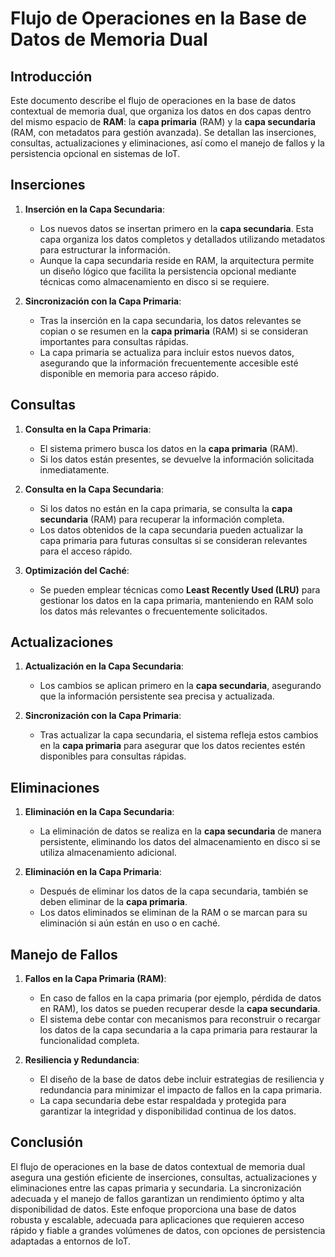 # Flujo de Operaciones en la Base de Datos de Memoria Dual

## Introducción

Este documento describe el flujo de operaciones en la base de datos contextual de memoria dual, que organiza los datos en dos capas dentro del mismo espacio de **RAM**: la **capa primaria** (RAM) y la **capa secundaria** (RAM, con metadatos para gestión avanzada). Se detallan las inserciones, consultas, actualizaciones y eliminaciones, así como el manejo de fallos y la persistencia opcional en sistemas de IoT.

## Inserciones

1. **Inserción en la Capa Secundaria**:
   - Los nuevos datos se insertan primero en la **capa secundaria**. Esta capa organiza los datos completos y detallados utilizando metadatos para estructurar la información.
   - Aunque la capa secundaria reside en RAM, la arquitectura permite un diseño lógico que facilita la persistencia opcional mediante técnicas como almacenamiento en disco si se requiere.

2. **Sincronización con la Capa Primaria**:
   - Tras la inserción en la capa secundaria, los datos relevantes se copian o se resumen en la **capa primaria** (RAM) si se consideran importantes para consultas rápidas.
   - La capa primaria se actualiza para incluir estos nuevos datos, asegurando que la información frecuentemente accesible esté disponible en memoria para acceso rápido.

## Consultas

1. **Consulta en la Capa Primaria**:
   - El sistema primero busca los datos en la **capa primaria** (RAM).
   - Si los datos están presentes, se devuelve la información solicitada inmediatamente.

2. **Consulta en la Capa Secundaria**:
   - Si los datos no están en la capa primaria, se consulta la **capa secundaria** (RAM) para recuperar la información completa.
   - Los datos obtenidos de la capa secundaria pueden actualizar la capa primaria para futuras consultas si se consideran relevantes para el acceso rápido.

3. **Optimización del Caché**:
   - Se pueden emplear técnicas como **Least Recently Used (LRU)** para gestionar los datos en la capa primaria, manteniendo en RAM solo los datos más relevantes o frecuentemente solicitados.

## Actualizaciones

1. **Actualización en la Capa Secundaria**:
   - Los cambios se aplican primero en la **capa secundaria**, asegurando que la información persistente sea precisa y actualizada.

2. **Sincronización con la Capa Primaria**:
   - Tras actualizar la capa secundaria, el sistema refleja estos cambios en la **capa primaria** para asegurar que los datos recientes estén disponibles para consultas rápidas.

## Eliminaciones

1. **Eliminación en la Capa Secundaria**:
   - La eliminación de datos se realiza en la **capa secundaria** de manera persistente, eliminando los datos del almacenamiento en disco si se utiliza almacenamiento adicional.

2. **Eliminación en la Capa Primaria**:
   - Después de eliminar los datos de la capa secundaria, también se deben eliminar de la **capa primaria**.
   - Los datos eliminados se eliminan de la RAM o se marcan para su eliminación si aún están en uso o en caché.

## Manejo de Fallos

1. **Fallos en la Capa Primaria (RAM)**:
   - En caso de fallos en la capa primaria (por ejemplo, pérdida de datos en RAM), los datos se pueden recuperar desde la **capa secundaria**.
   - El sistema debe contar con mecanismos para reconstruir o recargar los datos de la capa secundaria a la capa primaria para restaurar la funcionalidad completa.

2. **Resiliencia y Redundancia**:
   - El diseño de la base de datos debe incluir estrategias de resiliencia y redundancia para minimizar el impacto de fallos en la capa primaria.
   - La capa secundaria debe estar respaldada y protegida para garantizar la integridad y disponibilidad continua de los datos.

## Conclusión

El flujo de operaciones en la base de datos contextual de memoria dual asegura una gestión eficiente de inserciones, consultas, actualizaciones y eliminaciones entre las capas primaria y secundaria. La sincronización adecuada y el manejo de fallos garantizan un rendimiento óptimo y alta disponibilidad de datos. Este enfoque proporciona una base de datos robusta y escalable, adecuada para aplicaciones que requieren acceso rápido y fiable a grandes volúmenes de datos, con opciones de persistencia adaptadas a entornos de IoT.
